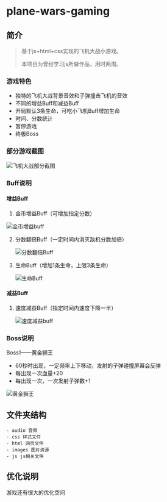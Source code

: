 # plane-wars-gaming

##  简介

> 基于js+html+css实现的飞机大战小游戏。
>
> 本项目为曾经学习js所做作品，用时两周。

### 游戏特色

- 独特的飞机大战背景音效和子弹撞击飞机的音效
- 不同的增益Buff和减益Buff
- 开局默认3条生命，可吃小飞机Buff增加生命
- 时间、分数统计
- 暂停游戏
- 终极Boss

### 部分游戏截图

![飞机大战部分截图](https://gitee.com/koala010/typora/raw/master/img/20210816155133.png)

### Buff说明

#### 增益Buff

1. 金币增益Buff（可增加指定分数）

![金币增益buff](https://gitee.com/koala010/typora/raw/master/img/20210816144422.png)

2. 分数翻倍Buff（一定时间内消灭敌机分数加倍）

   ![分数翻倍Buff](https://gitee.com/koala010/typora/raw/master/img/20210816144815.png)

3. 生命Buff（增加1条生命，上限3条生命）

   ![生命Buff](https://gitee.com/koala010/typora/raw/master/img/20210816144957.png)

#### 减益Buff

1. 速度减益Buff（指定时间内速度下降一半）

   ![速度减益buff](https://gitee.com/koala010/typora/raw/master/img/20210816144607.png)

   

### Boss说明

Boss1——黄金狮王

- 60秒时出现，一定频率上下移动，发射的子弹碰撞屏幕会反弹
- 每出现一次血量+20
- 每出现一次，一次发射子弹数+1

![黄金狮王](https://gitee.com/koala010/typora/raw/master/img/20210816145532.png)



## 文件夹结构

```
- audio 音频
- css 样式文件
- html 网页文件
- images 图片资源
- js js相关文件
```



## 优化说明

游戏还有很大的优化空间

